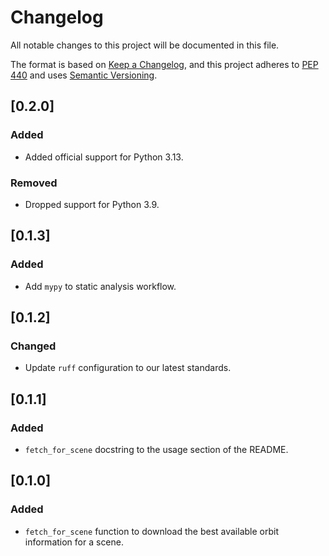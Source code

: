 # Changelog

All notable changes to this project will be documented in this file.

The format is based on [Keep a Changelog](https://keepachangelog.com/en/1.0.0/),
and this project adheres to [PEP 440](https://www.python.org/dev/peps/pep-0440/)
and uses [Semantic Versioning](https://semver.org/spec/v2.0.0.html).

## [0.2.0]

### Added
- Added official support for Python 3.13.

### Removed
- Dropped support for Python 3.9.

## [0.1.3]
### Added
- Add `mypy` to static analysis workflow.

## [0.1.2]
### Changed
- Update `ruff` configuration to our latest standards.

## [0.1.1]
### Added
* `fetch_for_scene` docstring to the usage section of the README.

## [0.1.0]
### Added
* `fetch_for_scene` function to download the best available orbit information for a scene.

